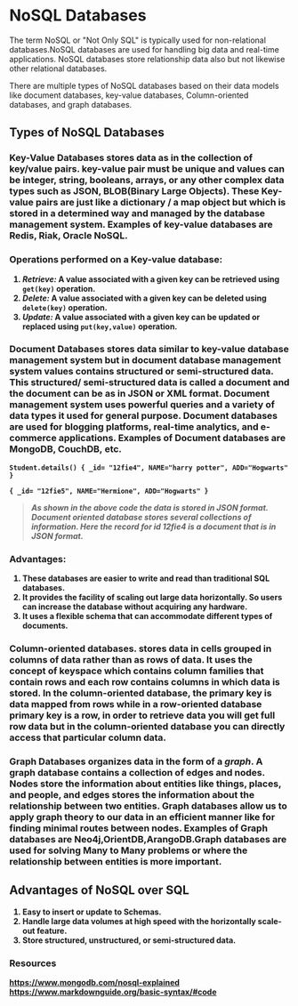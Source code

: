 # NoSQL Databases
The term NoSQL or "Not Only SQL" is typically used for non-relational databases.NoSQL databases are used for handling big data and real-time applications. NoSQL databases store relationship data also but not likewise other relational databases.

There are multiple types of NoSQL databases based on their data models like document databases, key-value databases, Column-oriented databases, and graph databases.

## Types of NoSQL Databases
### <strong>Key-Value Databases </strong> stores data as in the collection of key/value pairs. key-value pair must be unique and values can be integer, string, booleans, arrays, or any other complex data types such as JSON, BLOB(Binary Large Objects). These Key-value pairs are just like a dictionary / a map object but which is stored in a determined way and managed by the database management system. Examples of key-value databases are Redis, Riak, Oracle NoSQL.

### <strong>Operations performed on a Key-value database:

1. <em>Retrieve: </em>
A value associated with a given key can be retrieved using ``get(key)`` operation.
2. <em>Delete:</em>
A value associated with a given key can be deleted using ``delete(key)`` operation.
3. <em>Update: </em> A value associated with a given key can be updated or replaced using ``put(key,value)`` operation.

### <strong>Document Databases</strong> stores data similar to key-value database management system but in document database management system values contains structured or semi-structured data. This structured/ semi-structured data is called a document and the document can be as in JSON or XML format. Document management system uses powerful queries and a variety of data types it used for general purpose. Document databases are used for blogging platforms, real-time analytics, and e-commerce applications. Examples of Document databases are MongoDB, CouchDB, etc.

``Student.details()
{
   _id= "12fie4",
   NAME="harry potter",
   ADD="Hogwarts"
}``

``{
   _id= "12fie5",
   NAME="Hermione",
   ADD="Hogwarts"
}``

 ><em>As shown in the above code the data is stored in JSON format. Document oriented database stores several collections of information. Here the record for id 12fie4 is a document that is in JSON format.</em>

### Advantages:
1. These databases are easier to write and read than traditional SQL databases.
2. It provides the facility of scaling out large data horizontally. So users can increase the database without acquiring any hardware.
3. It uses a flexible schema that can accommodate different types of documents.
 



### <strong>Column-oriented databases.</strong> stores data in cells grouped in columns of data rather than as rows of data. It uses the concept of keyspace which contains column families that contain rows and each row contains columns in which data is stored. In the column-oriented database, the primary key is data mapped from rows while in a row-oriented database primary key is a row, in order to retrieve data you will get full row data but in the column-oriented database you can directly access that particular column data.

### <strong>Graph Databases </strong> organizes data in the form of a <strong><em>graph</em></strong>. A graph database contains a collection of edges and nodes. Nodes store the information about entities like things, places, and people, and edges stores the information about the relationship between two entities. Graph databases allow us to apply graph theory to our data in an efficient manner like for finding minimal routes between nodes. Examples of Graph databases are Neo4j,OrientDB,ArangoDB.Graph databases are used for solving Many to Many problems or where the relationship between entities is more important.

## Advantages of NoSQL over SQL
1. Easy to insert or update to Schemas.
2. Handle large data volumes at high speed with the horizontally scale-out feature.
3. Store structured, unstructured, or semi-structured data.

### Resources
https://www.mongodb.com/nosql-explained
https://www.markdownguide.org/basic-syntax/#code
